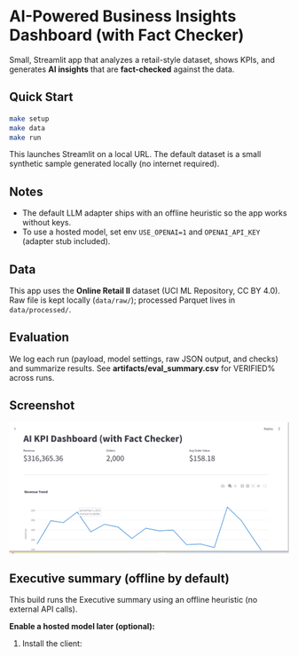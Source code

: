 # AI-Powered Business Insights Dashboard (with Fact Checker)

Small, Streamlit app that analyzes a retail-style dataset, shows KPIs, and generates **AI insights** that are **fact-checked** against the data.

## Quick Start

```bash
make setup
make data
make run
```

This launches Streamlit on a local URL. The default dataset is a small synthetic sample generated locally (no internet required).

## Notes
- The default LLM adapter ships with an offline heuristic so the app works without keys.
- To use a hosted model, set env `USE_OPENAI=1` and `OPENAI_API_KEY` (adapter stub included).

## Data
This app uses the **Online Retail II** dataset (UCI ML Repository, CC BY 4.0).  
Raw file is kept locally (`data/raw/`); processed Parquet lives in `data/processed/`.

## Evaluation
We log each run (payload, model settings, raw JSON output, and checks) and summarize results.
See **artifacts/eval_summary.csv** for VERIFIED% across runs.

## Screenshot
![Dashboard](artifacts/dashboard_realdata.png)

## Executive summary (offline by default)

This build runs the Executive summary using an offline heuristic (no external API calls).

**Enable a hosted model later (optional):**

1) Install the client:
